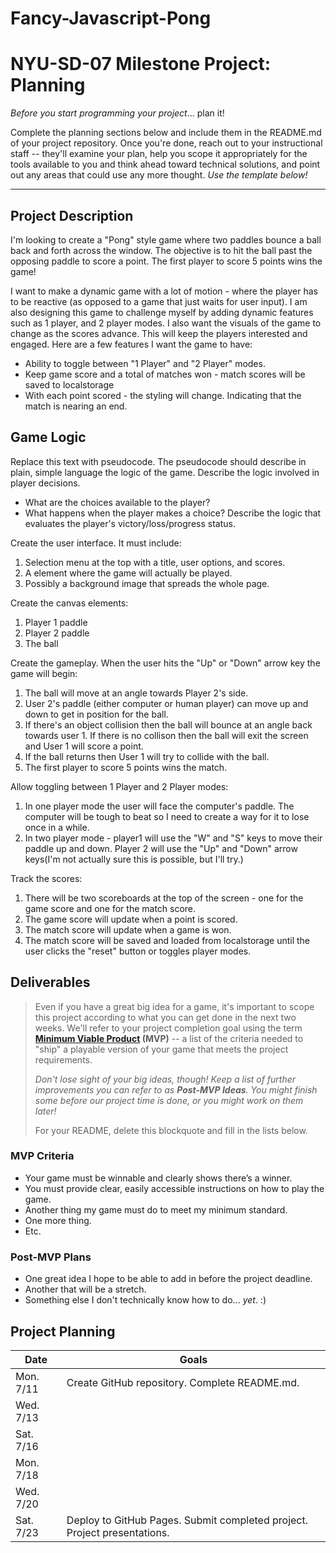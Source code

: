 # Fancy-Javascript-Pong

# NYU-SD-07 Milestone Project: Planning

_Before you start programming your project_... plan it!

Complete the planning sections below and include them in the README.md of your project repository. Once you're done, reach out to your instructional staff -- they'll examine your plan, help you scope it appropriately for the tools available to you and think ahead toward technical solutions, and point out any areas that could use any more thought. _Use the template below!_

---

## Project Description

I'm looking to create a "Pong" style game where two paddles bounce a ball back and forth across the window. The objective is to hit the ball past the opposing paddle to score a point. The first player to score 5 points wins the game!

I want to make a dynamic game with a lot of motion - where the player has to be reactive (as opposed to a game that just waits for user input). I am also designing this game to challenge myself by adding dynamic features such as 1 player, and 2 player modes. I also want the visuals of the game to change as the scores advance. This will keep the players interested and engaged. Here are a few features I want the game to have:

- Ability to toggle between "1 Player" and "2 Player" modes.
- Keep game score and a total of matches won - match scores will be saved to localstorage
- With each point scored - the styling will change. Indicating that the match is nearing an end.

## Game Logic

Replace this text with pseudocode.
The pseudocode should describe in plain, simple language the logic of the game.
Describe the logic involved in player decisions.

- What are the choices available to the player?
- What happens when the player makes a choice?
  Describe the logic that evaluates the player's victory/loss/progress status.

Create the user interface. It must include:

1. Selection menu at the top with a title, user options, and scores.
2. A <canvas> element where the game will actually be played.
3. Possibly a background image that spreads the whole page.

Create the canvas elements:

1. Player 1 paddle
2. Player 2 paddle
3. The ball

Create the gameplay. When the user hits the "Up" or "Down" arrow key the game will begin:

1. The ball will move at an angle towards Player 2's side.
2. User 2's paddle (either computer or human player) can move up and down to get in position for the ball.
3. If there's an object collision then the ball will bounce at an angle back towards user 1. If there is no collison then the ball will exit the screen and User 1 will score a point.
4. If the ball returns then User 1 will try to collide with the ball.
5. The first player to score 5 points wins the match.

Allow toggling between 1 Player and 2 Player modes:

1. In one player mode the user will face the computer's paddle. The computer will be tough to beat so I need to create a way for it to lose once in a while.
2. In two player mode - player1 will use the "W" and "S" keys to move their paddle up and down. Player 2 will use the "Up" and "Down" arrow keys(I'm not actually sure this is possible, but I'll try.)

Track the scores:

1. There will be two scoreboards at the top of the screen - one for the game score and one for the match score.
2. The game score will update when a point is scored.
3. The match score will update when a game is won.
4. The match score will be saved and loaded from localstorage until the user clicks the "reset" button or toggles player modes.

## Deliverables

> Even if you have a great big idea for a game, it's important to scope this project according to what you can get done in the next two weeks. We'll refer to your project completion goal using the term **[Minimum Viable Product](https://en.wikipedia.org/wiki/Minimum_viable_product) (MVP)** -- a list of the criteria needed to "ship" a playable version of your game that meets the project requirements.
>
> _Don't lose sight of your big ideas, though! Keep a list of further improvements you can refer to as **Post-MVP Ideas**. You might finish some before our project time is done, or you might work on them later!_
>
> For your README, delete this blockquote and fill in the lists below.

### MVP Criteria

- Your game must be winnable and clearly shows there’s a winner.
- You must provide clear, easily accessible instructions on how to play the game.
- Another thing my game must do to meet my minimum standard.
- One more thing.
- Etc.

### Post-MVP Plans

- One great idea I hope to be able to add in before the project deadline.
- Another that will be a stretch.
- Something else I don't technically know how to do... _yet_. :)

## Project Planning

| Date      | Goals                                                                    |
| --------- | ------------------------------------------------------------------------ |
| Mon. 7/11 | Create GitHub repository. Complete README.md.                            |
| Wed. 7/13 |                                                                          |
| Sat. 7/16 |                                                                          |
| Mon. 7/18 |                                                                          |
| Wed. 7/20 |                                                                          |
| Sat. 7/23 | Deploy to GitHub Pages. Submit completed project. Project presentations. |
